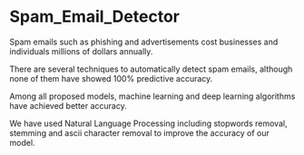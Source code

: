 # Spam_Email_Detector

Spam emails such as phishing and advertisements cost businesses and individuals millions of dollars annually. 

There are several techniques to automatically detect spam emails, although none of them have showed 100% predictive accuracy. 

Among all proposed models, machine learning and deep learning algorithms have achieved better accuracy. 

We have used Natural Language Processing including stopwords removal, stemming and ascii character removal to improve the accuracy of our model.
